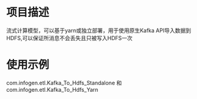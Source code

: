 # 项目描述
流式计算模型，可以基于yarn或独立部署，用于使用原生Kafka API导入数据到HDFS,可以保证所消息不会丢失且只被写入HDFS一次

# 使用示例
com.infogen.etl.Kafka_To_Hdfs_Standalone
和
com.infogen.etl.Kafka_To_Hdfs_Yarn
